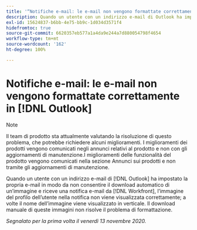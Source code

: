 ```yaml
---
title: '“Notifiche e-mail: le e-mail non vengono formattate correttamente in Outlook”'
description: Quando un utente con un indirizzo e-mail di Outlook ha impostato la propria e-mail in modo da non consentire il download automatico di un’immagine e riceve una notifica e-mail da  [!DNL Workfront], l’immagine del profilo dell’utente nella notifica non viene visualizzata correttamente; a volte il nome dell’immagine viene visualizzato in verticale. Il download manuale di queste immagini non risolve il problema di formattazione.
exl-id: 15624837-b6bb-4e75-bb9c-1d034d3571f4
hidefromtoc: true
source-git-commit: 6620357eb577a1a4da9e244a7d880054798f4654
workflow-type: tm+mt
source-wordcount: '162'
ht-degree: 100%

---
```


# Notifiche e-mail: le e-mail non vengono formattate correttamente in [!DNL Outlook]

<!--Issue created by request-->

>[!NOTE]
>
>Il team di prodotto sta attualmente valutando la risoluzione di questo problema, che potrebbe richiedere alcuni miglioramenti. I miglioramenti dei prodotti vengono comunicati negli annunci relativi al prodotto e non con gli aggiornamenti di manutenzione.I miglioramenti delle funzionalità del prodotto vengono comunicati nella sezione Annunci sui prodotti e non tramite gli aggiornamenti di manutenzione.

Quando un utente con un indirizzo e-mail di [!DNL Outlook] ha impostato la propria e-mail in modo da non consentire il download automatico di un’immagine e riceve una notifica e-mail da [!DNL Workfront], l’immagine del profilo dell’utente nella notifica non viene visualizzata correttamente; a volte il nome dell’immagine viene visualizzato in verticale. Il download manuale di queste immagini non risolve il problema di formattazione.


_Segnalato per la prima volta il venerdì 13 novembre 2020._
